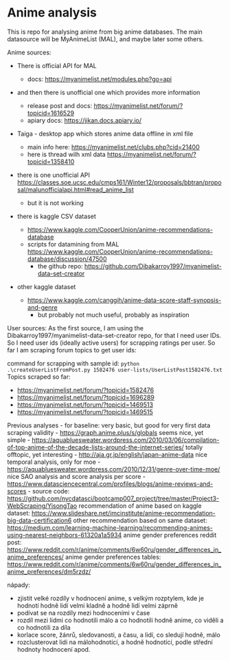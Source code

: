 # Anime analysis

This is repo for analysing anime from big anime databases.
The main datasource will be MyAnimeList (MAL), and maybe later some others.

Anime sources:
- There is official API for MAL
    - docs: https://myanimelist.net/modules.php?go=api

- and then there is unofficial one which provides more information
    - release post and docs: https://myanimelist.net/forum/?topicid=1616529
    - apiary docs: https://jikan.docs.apiary.io/
    
- Taiga - desktop app which stores anime data offline in xml file
    - main info here: https://myanimelist.net/clubs.php?cid=21400
    - here is thread wilh xml data https://myanimelist.net/forum/?topicid=1358410

- there is one unofficial API https://classes.soe.ucsc.edu/cmps161/Winter12/proposals/bbtran/proposal/malunofficialapi.html#read_anime_list
    - but it is not working
    
- there is kaggle CSV dataset 
    - https://www.kaggle.com/CooperUnion/anime-recommendations-database
    - scripts for datamining from MAL https://www.kaggle.com/CooperUnion/anime-recommendations-database/discussion/47500
        - the github repo: https://github.com/Dibakarroy1997/myanimelist-data-set-creator

- other kaggle dataset
    - https://www.kaggle.com/canggih/anime-data-score-staff-synopsis-and-genre
        - but probably not much useful, probably as inspiration
        
User sources:
As the first source, I am using the Dibakarroy1997/myanimelist-data-set-creator repo, for that I need user IDs.
So I need user ids (ideally active users) for scrapping ratings per user.
So far I am scraping forum topics to get user ids:

command for scrapping with sample id: `python .\createUserListFromPost.py 1582476 user-lists/UserListPost1582476.txt`
Topics scraped so far:
- https://myanimelist.net/forum/?topicid=1582476
- https://myanimelist.net/forum/?topicid=1696289
- https://myanimelist.net/forum/?topicid=1469513
- https://myanimelist.net/forum/?topicid=1469515


Previous analyses - for baseline:
very basic, but good for very first data scraping validity - https://graph.anime.plus/s/globals
seems nice, yet simple - https://aquabluesweater.wordpress.com/2010/03/06/compilation-of-top-anime-of-the-decade-lists-around-the-internet-series/
totally offtopic, yet interesting - http://aja.gr.jp/english/japan-anime-data
nice temporal analysis, only for moe - https://aquabluesweater.wordpress.com/2010/12/31/genre-over-time-moe/
nice SAO analysis and score analysis per score - https://www.datasciencecentral.com/profiles/blogs/anime-reviews-and-scores
    - source code: https://github.com/nycdatasci/bootcamp007_project/tree/master/Project3-WebScraping/YisongTao
recommendation of anime based on kaggle dataset: https://www.slideshare.net/imcinstitute/anime-recommendation-big-data-certification6
other recommendation based on same dataset: https://medium.com/learning-machine-learning/recommending-animes-using-nearest-neighbors-61320a1a5934
anime gender preferences reddit post: https://www.reddit.com/r/anime/comments/6w60ru/gender_differences_in_anime_preferences/
anime gender preferences tables: https://www.reddit.com/r/anime/comments/6w60ru/gender_differences_in_anime_preferences/dm5rzdz/


nápady:
- zjistit velké rozdíly v hodnocení anime, s velkým rozptylem, kde je hodnotí hodně lidí velmi kladně a hodně lidí velmi záprně
- podívat se na rozdíly mezi hodnoceními v čase
- rozdíl mezi lidmi co hodnotili málo a co hodnotili hodně anime, co viděli a co hodnotili za díla
- korlace score, žánrů, sledovanosti, a času, a lidí, co sledují hodně, málo
- rozclusterovat lidi na málohodnotící, a hodně hodnotící, podle střední hodnoty hodnocení apod.